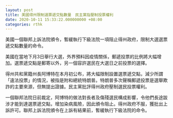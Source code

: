 ```yaml
---
layout: post
title: 美國得州限制選票遞交點數量　民主黨指壓制投票權利
date: 2020-10-11 15:33:22.000000000 +08:00
categories: rthk
---
```


美國一個聯邦上訴法院頒令，暫緩執行下級法院一項阻止得州政府，限制大選選票遞交點數量的命令。

美國在當地下月3日舉行大選，外界預料因疫情關係，郵遞投票的比例將大幅增加。選票遞交點是郵寄以外，另一個容許選民在大選日之前投票的選擇。

得州共和黨籍州長阿博特在本月初公布，將大幅限制設置選票遞交點，減少所謂「違法投票」的情況，被指是附和總統特朗普。特朗普多次聲稱郵遞投票是選舉欺詐的主要來源，但無提出證據。民主黨批評得州政府壓制選民投票權利。

一個聯邦法院日前裁定，阿博特的做法對長者及傷殘選民構成影響，令他們長途跋涉才能到達選票遞交點，增加染病風險，因此頒令阻止。得州政府不服，獲批出上訴許可。聯邦上訴法院頒令在上訴有結果前，暫緩執行下級法院的命令。

